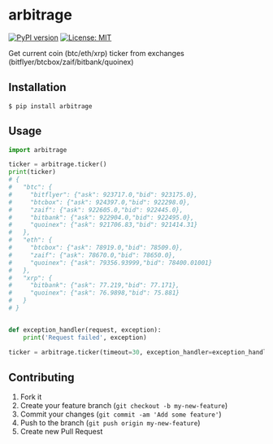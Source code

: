 # arbitrage

[![PyPI version](https://badge.fury.io/py/arbitrage.svg)](https://badge.fury.io/py/arbitrage)
[![License: MIT](https://img.shields.io/badge/License-MIT-yellow.svg)](https://opensource.org/licenses/MIT)

Get current coin (btc/eth/xrp) ticker from exchanges (bitflyer/btcbox/zaif/bitbank/quoinex)


## Installation

    $ pip install arbitrage

## Usage

```python
import arbitrage

ticker = arbitrage.ticker()
print(ticker)
# {
#   "btc": {
#     "bitflyer": {"ask": 923717.0,"bid": 923175.0},
#     "btcbox": {"ask": 924397.0,"bid": 922298.0},
#     "zaif": {"ask": 922605.0,"bid": 922445.0},
#     "bitbank": {"ask": 922904.0,"bid": 922495.0},
#     "quoinex": {"ask": 921706.83,"bid": 921414.31}
#   },
#   "eth": {
#     "btcbox": {"ask": 78919.0,"bid": 78509.0},
#     "zaif": {"ask": 78670.0,"bid": 78650.0},
#     "quoinex": {"ask": 79356.93999,"bid": 78400.01001}
#   },
#   "xrp": {
#     "bitbank": {"ask": 77.219,"bid": 77.171},
#     "quoinex": {"ask": 76.9898,"bid": 75.881}
#   }
# }


def exception_handler(request, exception):
	print('Request failed', exception)

ticker = arbitrage.ticker(timeout=30, exception_handler=exception_handler)
```

## Contributing

1. Fork it
2. Create your feature branch (`git checkout -b my-new-feature`)
3. Commit your changes (`git commit -am 'Add some feature'`)
4. Push to the branch (`git push origin my-new-feature`)
5. Create new Pull Request